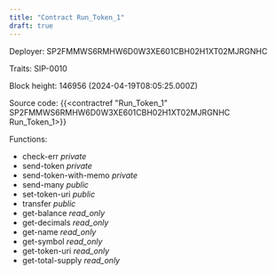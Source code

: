 ```yaml
---
title: "Contract Run_Token_1"
draft: true
---
```

Deployer: SP2FMMWS6RMHW6D0W3XE601CBH02H1XT02MJRGNHC

Traits:
 SIP-0010



Block height: 146956 (2024-04-19T08:05:25.000Z)

Source code: {{<contractref "Run_Token_1" SP2FMMWS6RMHW6D0W3XE601CBH02H1XT02MJRGNHC Run_Token_1>}}

Functions:

* check-err _private_
* send-token _private_
* send-token-with-memo _private_
* send-many _public_
* set-token-uri _public_
* transfer _public_
* get-balance _read_only_
* get-decimals _read_only_
* get-name _read_only_
* get-symbol _read_only_
* get-token-uri _read_only_
* get-total-supply _read_only_
